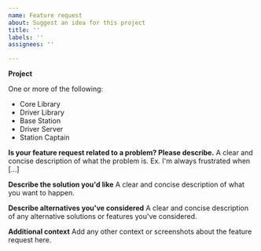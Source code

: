 ```yaml
---
name: Feature request
about: Suggest an idea for this project
title: ''
labels: ''
assignees: ''

---
```


**Project**

One or more of the following:

- Core Library
- Driver Library
- Base Station
- Driver Server
- Station Captain

**Is your feature request related to a problem? Please describe.**
A clear and concise description of what the problem is. Ex. I'm always frustrated when [...]

**Describe the solution you'd like**
A clear and concise description of what you want to happen.

**Describe alternatives you've considered**
A clear and concise description of any alternative solutions or features you've considered.

**Additional context**
Add any other context or screenshots about the feature request here.
